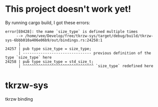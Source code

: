 # This project doesn't work yet!

By running cargo build, I got these errors:

```
error[E0428]: the name `size_type` is defined multiple times
     --> /home/vee/Develop/free/tkrzw-sys/target/debug/build/tkrzw-sys-6bbb010a406e06b9/out/bindings.rs:24258:1
      |
24257 | pub type size_type = size_type;
      | ------------------------------- previous definition of the type `size_type` here
24258 | pub type size_type = std_size_t;
      | ^^^^^^^^^^^^^^^^^^^^^^^^^^^^^^^^ `size_type` redefined here
```

# tkrzw-sys
tkrzw binding
